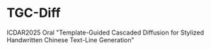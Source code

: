 # TGC-Diff
ICDAR2025 Oral "Template-Guided Cascaded Diffusion for Stylized Handwritten Chinese Text-Line Generation"
